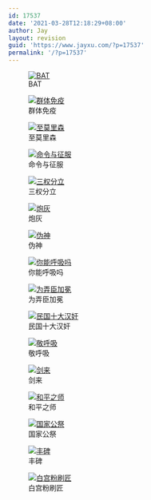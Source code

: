 ```yaml
---
id: 17537
date: '2021-03-28T12:18:29+08:00'
author: Jay
layout: revision
guid: 'https://www.jayxu.com/?p=17537'
permalink: '/?p=17537'
---
```


<!-- wp:image {"id":17529,"sizeSlug":"large","linkDestination":"attachment"} -->
<figure class="wp-block-image size-large"><a href="https://www.jayxu.com/?attachment_id=17529"><img src="https://www.jayxu.com/log/wp-content/uploads/2021/03/BAT-1280x1809.jpeg" alt="BAT" class="wp-image-17529"/></a><figcaption>BAT</figcaption></figure>
<!-- /wp:image -->

<!-- wp:image {"id":17528,"sizeSlug":"large","linkDestination":"attachment"} -->
<figure class="wp-block-image size-large"><a href="https://www.jayxu.com/?attachment_id=17528"><img src="https://www.jayxu.com/log/wp-content/uploads/2021/03/群体免疫-1280x720.jpg" alt="群体免疫" class="wp-image-17528"/></a><figcaption>群体免疫</figcaption></figure>
<!-- /wp:image -->

<!-- wp:image {"id":17527,"sizeSlug":"large","linkDestination":"attachment"} -->
<figure class="wp-block-image size-large"><a href="https://www.jayxu.com/?attachment_id=17527"><img src="https://www.jayxu.com/log/wp-content/uploads/2021/03/至莫里森-1280x758.jpg" alt="至莫里森" class="wp-image-17527"/></a><figcaption>至莫里森</figcaption></figure>
<!-- /wp:image -->

<!-- wp:image {"id":17526,"sizeSlug":"large","linkDestination":"attachment"} -->
<figure class="wp-block-image size-large"><a href="https://www.jayxu.com/?attachment_id=17526"><img src="https://www.jayxu.com/log/wp-content/uploads/2021/03/命令与征服-1280x764.jpeg" alt="命令与征服" class="wp-image-17526"/></a><figcaption>命令与征服</figcaption></figure>
<!-- /wp:image -->

<!-- wp:image {"id":17525,"sizeSlug":"large","linkDestination":"attachment"} -->
<figure class="wp-block-image size-large"><a href="https://www.jayxu.com/?attachment_id=17525"><img src="https://www.jayxu.com/log/wp-content/uploads/2021/03/三权分立-1280x1317.jpg" alt="三权分立" class="wp-image-17525"/></a><figcaption>三权分立</figcaption></figure>
<!-- /wp:image -->

<!-- wp:image {"id":17524,"sizeSlug":"large","linkDestination":"attachment"} -->
<figure class="wp-block-image size-large"><a href="https://www.jayxu.com/?attachment_id=17524"><img src="https://www.jayxu.com/log/wp-content/uploads/2021/03/炮灰-1280x853.jpg" alt="炮灰" class="wp-image-17524"/></a><figcaption>炮灰</figcaption></figure>
<!-- /wp:image -->

<!-- wp:image {"id":17523,"sizeSlug":"large","linkDestination":"attachment"} -->
<figure class="wp-block-image size-large"><a href="https://www.jayxu.com/?attachment_id=17523"><img src="https://www.jayxu.com/log/wp-content/uploads/2021/03/伪神-1280x743.jpg" alt="伪神" class="wp-image-17523"/></a><figcaption>伪神</figcaption></figure>
<!-- /wp:image -->

<!-- wp:image {"id":17522,"sizeSlug":"large","linkDestination":"attachment"} -->
<figure class="wp-block-image size-large"><a href="https://www.jayxu.com/?attachment_id=17522"><img src="https://www.jayxu.com/log/wp-content/uploads/2021/03/你能呼吸吗-1280x716.jpeg" alt="你能呼吸吗" class="wp-image-17522"/></a><figcaption>你能呼吸吗</figcaption></figure>
<!-- /wp:image -->

<!-- wp:image {"id":17520,"sizeSlug":"large","linkDestination":"attachment"} -->
<figure class="wp-block-image size-large"><a href="https://www.jayxu.com/?attachment_id=17520"><img src="https://www.jayxu.com/log/wp-content/uploads/2021/03/为弄臣加冕-1280x726.jpg" alt="为弄臣加冕" class="wp-image-17520"/></a><figcaption>为弄臣加冕</figcaption></figure>
<!-- /wp:image -->

<!-- wp:image {"id":17519,"sizeSlug":"large","linkDestination":"attachment"} -->
<figure class="wp-block-image size-large"><a href="https://www.jayxu.com/?attachment_id=17519"><img src="https://www.jayxu.com/log/wp-content/uploads/2021/03/民国十大汉奸-1280x800.jpg" alt="民国十大汉奸" class="wp-image-17519"/></a><figcaption>民国十大汉奸</figcaption></figure>
<!-- /wp:image -->

<!-- wp:image {"id":17518,"sizeSlug":"large","linkDestination":"attachment"} -->
<figure class="wp-block-image size-large"><a href="https://www.jayxu.com/?attachment_id=17518"><img src="https://www.jayxu.com/log/wp-content/uploads/2021/03/敬呼吸-1280x716.jpg" alt="敬呼吸" class="wp-image-17518"/></a><figcaption>敬呼吸</figcaption></figure>
<!-- /wp:image -->

<!-- wp:image {"id":17517,"sizeSlug":"large","linkDestination":"attachment"} -->
<figure class="wp-block-image size-large"><a href="https://www.jayxu.com/?attachment_id=17517"><img src="https://www.jayxu.com/log/wp-content/uploads/2021/03/剑来-1280x720.jpg" alt="剑来" class="wp-image-17517"/></a><figcaption>剑来</figcaption></figure>
<!-- /wp:image -->

<!-- wp:image {"id":17516,"sizeSlug":"large","linkDestination":"attachment"} -->
<figure class="wp-block-image size-large"><a href="https://www.jayxu.com/?attachment_id=17516"><img src="https://www.jayxu.com/log/wp-content/uploads/2021/03/和平之师-1280x815.jpg" alt="和平之师" class="wp-image-17516"/></a><figcaption>和平之师</figcaption></figure>
<!-- /wp:image -->

<!-- wp:image {"id":17515,"sizeSlug":"large","linkDestination":"attachment"} -->
<figure class="wp-block-image size-large"><a href="https://www.jayxu.com/?attachment_id=17515"><img src="https://www.jayxu.com/log/wp-content/uploads/2021/03/国家公祭-1280x1859.jpg" alt="国家公祭" class="wp-image-17515"/></a><figcaption>国家公祭</figcaption></figure>
<!-- /wp:image -->

<!-- wp:image {"id":17514,"sizeSlug":"large","linkDestination":"attachment"} -->
<figure class="wp-block-image size-large"><a href="https://www.jayxu.com/?attachment_id=17514"><img src="https://www.jayxu.com/log/wp-content/uploads/2021/03/丰碑-1280x785.jpg" alt="丰碑" class="wp-image-17514"/></a><figcaption>丰碑</figcaption></figure>
<!-- /wp:image -->

<!-- wp:image {"id":17513,"sizeSlug":"large","linkDestination":"attachment"} -->
<figure class="wp-block-image size-large"><a href="https://www.jayxu.com/?attachment_id=17513"><img src="https://www.jayxu.com/log/wp-content/uploads/2021/03/白宫粉刷匠-1280x720.jpg" alt="白宫粉刷匠" class="wp-image-17513"/></a><figcaption>白宫粉刷匠</figcaption></figure>
<!-- /wp:image -->